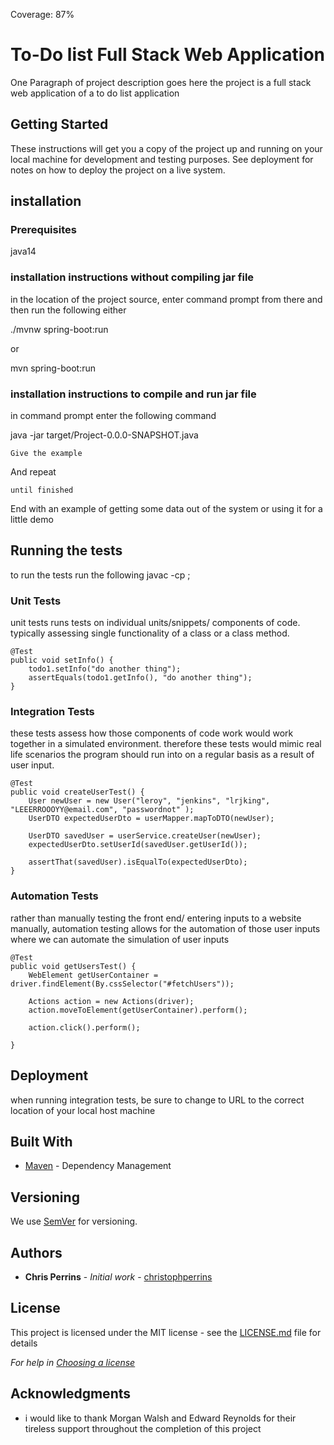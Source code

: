 Coverage: 87%
# To-Do list Full Stack Web Application

One Paragraph of project description goes here
the project is a full stack web application of a to do list application 
## Getting Started

These instructions will get you a copy of the project up and running on your local machine for development and testing purposes. See deployment for notes on how to deploy the project on a live system.

## installation
### Prerequisites
java14

### installation instructions without compiling jar file

in the location of the project source, enter command prompt from there and then run the following
either

./mvnw spring-boot:run

or

mvn spring-boot:run

### installation instructions to compile and run jar file

in command prompt enter the following command

java -jar target/Project-0.0.0-SNAPSHOT.java


```
Give the example
```

And repeat

```
until finished
```

End with an example of getting some data out of the system or using it for a little demo

## Running the tests

to run the tests run the following
javac -cp <junit-jar-file>;

### Unit Tests 

unit tests runs tests on individual units/snippets/ components of code. typically assessing single functionality of a class or a class method.

	@Test
	public void setInfo() {
		todo1.setInfo("do another thing");
		assertEquals(todo1.getInfo(), "do another thing");
	}


### Integration Tests 
these tests assess how those components of code work would work together in a simulated environment. therefore these tests would mimic real life
scenarios the program should run into on a regular basis as a result of user input. 

	@Test
	public void createUserTest() {
		User newUser = new User("leroy", "jenkins", "lrjking", "LEEERROOOYY@email.com", "passwordnot" );
		UserDTO expectedUserDto = userMapper.mapToDTO(newUser);
		
		UserDTO savedUser = userService.createUser(newUser);
		expectedUserDto.setUserId(savedUser.getUserId());
		
		assertThat(savedUser).isEqualTo(expectedUserDto);
	}
	
### Automation Tests 

rather than manually testing the front end/ entering inputs to a website manually, automation testing allows for the
automation of those user inputs where we can automate the simulation of user inputs

	@Test
	public void getUsersTest() {
		WebElement getUserContainer = driver.findElement(By.cssSelector("#fetchUsers"));

		Actions action = new Actions(driver);
		action.moveToElement(getUserContainer).perform();

		action.click().perform();

	}

## Deployment

when running integration tests, be sure to change to URL to the correct location of your local host machine 

## Built With

* [Maven](https://maven.apache.org/) - Dependency Management

## Versioning

We use [SemVer](http://semver.org/) for versioning.

## Authors

* **Chris Perrins** - *Initial work* - [christophperrins](https://github.com/christophperrins)

## License

This project is licensed under the MIT license - see the [LICENSE.md](LICENSE.md) file for details 

*For help in [Choosing a license](https://choosealicense.com/)*

## Acknowledgments

* i would like to thank Morgan Walsh and Edward Reynolds for their tireless support throughout the completion of this project


